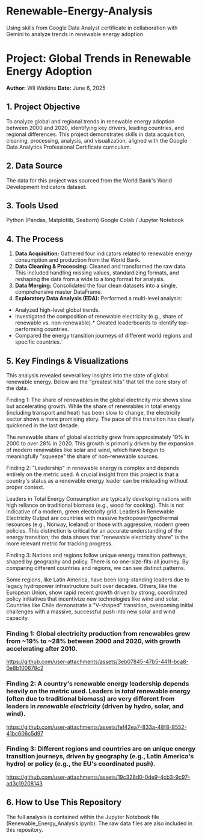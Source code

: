 # Renewable-Energy-Analysis
Using skills from Google Data Analyst certificate in collaboration with Gemini to analyze trends in renewable energy adoption
# Project: Global Trends in Renewable Energy Adoption

**Author:** Wil Watkins
**Date:** June 6, 2025

## 1. Project Objective
To analyze global and regional trends in renewable energy adoption between 2000 and 2020, identifying key drivers, leading countries, and regional differences. This project demonstrates skills in data acquisition, cleaning, processing, analysis, and visualization, aligned with the Google Data Analytics Professional Certificate curriculum.

## 2. Data Source
The data for this project was sourced from the World Bank's World Development Indicators dataset.

## 3. Tools Used

Python (Pandas, Matplotlib, Seaborn)
Google Colab / Jupyter Notebook

## 4. The Process
1. **Data Acquisition:** Gathered four indicators related to renewable energy consumption and production from the World Bank.
2. **Data Cleaning & Processing:** Cleaned and transformed the raw data. This included handling missing values, standardizing formats, and reshaping the data from a wide to a long format for analysis.
3. **Data Merging:** Consolidated the four clean datasets into a single, comprehensive master DataFrame.
4. **Exploratory Data Analysis (EDA):** Performed a multi-level analysis:
* Analyzed high-level global trends.
* Investigated the composition of renewable electricity (e.g., share of renewable vs. non-renewable).* Created leaderboards to identify top-performing countries.
* Compared the energy transition journeys of different world regions and specific countries.`

## 5. Key Findings & Visualizations
This analysis revealed several key insights into the state of global renewable energy. Below are the "greatest hits" that tell the core story of the data.

Finding 1: The share of renewables in the global electricity mix shows slow but accelerating growth.
While the share of renewables in total energy (including transport and heat) has been slow to change, the electricity sector shows a more promising story. The pace of this transition has clearly quickened in the last decade.

The renewable share of global electricity grew from approximately 19% in 2000 to over 28% in 2020.
This growth is primarily driven by the expansion of modern renewables like solar and wind, which have begun to meaningfully "squeeze" the share of non-renewable sources.

Finding 2: "Leadership" in renewable energy is complex and depends entirely on the metric used.
A crucial insight from this project is that a country's status as a renewable energy leader can be misleading without proper context.

Leaders in Total Energy Consumption are typically developing nations with high reliance on traditional biomass (e.g., wood for cooking). This is not indicative of a modern, green electricity grid.
Leaders in Renewable Electricity Output are countries with massive hydropower/geothermal resources (e.g., Norway, Iceland) or those with aggressive, modern green policies.
This distinction is critical for an accurate understanding of the energy transition; the data shows that "renewable electricity share" is the more relevant metric for tracking progress.

Finding 3: Nations and regions follow unique energy transition pathways, shaped by geography and policy.
There is no one-size-fits-all journey. By comparing different countries and regions, we can see distinct patterns.

Some regions, like Latin America, have been long-standing leaders due to legacy hydropower infrastructure built over decades.
Others, like the European Union, show rapid recent growth driven by strong, coordinated policy initiatives that incentivize new technologies like wind and solar.
Countries like Chile demonstrate a "V-shaped" transition, overcoming initial challenges with a massive, successful push into new solar and wind capacity.

### Finding 1: Global electricity production from renewables grew from ~19% to ~28% between 2000 and 2020, with growth accelerating after 2010.
https://github.com/user-attachments/assets/3eb07845-47b5-441f-bca8-0e8b100678c2

### Finding 2: A country's renewable energy leadership depends heavily on the metric used. Leaders in *total* renewable energy (often due to traditional biomass) are very different from leaders in *renewable electricity* (driven by hydro, solar, and wind).
https://github.com/user-attachments/assets/fef42ea7-833a-48f8-8552-41bc606c5d97

### Finding 3: Different regions and countries are on unique energy transition journeys, driven by geography (e.g., Latin America's hydro) or policy (e.g., the EU's coordinated push).
https://github.com/user-attachments/assets/19c328d0-0de9-4cb3-9c97-ad3c19208143

## 6. How to Use This Repository
The full analysis is contained within the Jupyter Notebook file (Renewable_Energy_Analysis.ipynb). The raw data files are also included in this repository.
